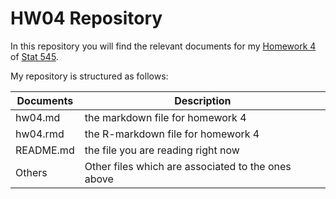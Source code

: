HW04 Repository
================

In this repository you will find the relevant documents for my [Homework 4](http://stat545.com/Classroom/assignments/hw04/hw04.html) of [Stat 545](http://stat545.com/Classroom/).

My repository is structured as follows:

| Documents | Description                        |
|-----------|------------------------------------|
| hw04.md   | the markdown file for homework 4   |
| hw04.rmd | the R-markdown file for homework 4   |
| README.md | the file you are reading right now |
|Others| Other files which are associated to the ones above|
